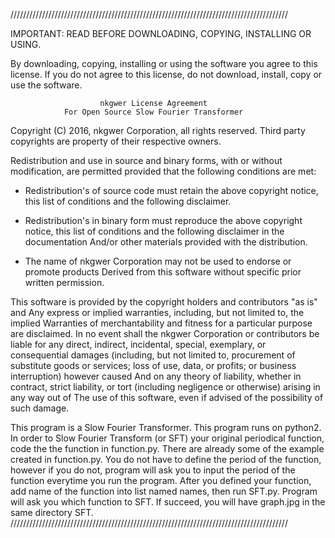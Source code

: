 ////////////////////////////////////////////////////////////////////////////////////////

  IMPORTANT: READ BEFORE DOWNLOADING, COPYING, INSTALLING OR USING.

  By downloading, copying, installing or using the software you agree to this license.
  If you do not agree to this license, do not download, install,
  copy or use the software.


                        nkgwer License Agreement
                For Open Source Slow Fourier Transformer

 Copyright (C) 2016, nkgwer Corporation, all rights reserved.
 Third party copyrights are property of their respective owners.

 Redistribution and use in source and binary forms, with or without modification,
 are permitted provided that the following conditions are met:

   * Redistribution's of source code must retain the above copyright notice,
     this list of conditions and the following disclaimer.

   * Redistribution's in binary form must reproduce the above copyright notice,
     this list of conditions and the following disclaimer in the documentation
     And/or other materials provided with the distribution.

   * The name of nkgwer Corporation may not be used to endorse or promote products
     Derived from this software without specific prior written permission.

 This software is provided by the copyright holders and contributors "as is" and
 Any express or implied warranties, including, but not limited to, the implied
 Warranties of merchantability and fitness for a particular purpose are disclaimed.
 In no event shall the nkgwer Corporation or contributors be liable for any direct,
 indirect, incidental, special, exemplary, or consequential damages
 (including, but not limited to, procurement of substitute goods or services;
 loss of use, data, or profits; or business interruption) however caused
 And on any theory of liability, whether in contract, strict liability,
 or tort (including negligence or otherwise) arising in any way out of
 The use of this software, even if advised of the possibility of such damage.


This program is a Slow Fourier Transformer. This program runs on python2.
In order to Slow Fourier Transform (or SFT) your original periodical function, code the the function in function.py. There are already some of the example created in function.py. You do not have to define the period of the function, however if you do not, program will ask you to input the period of the function everytime you run the program. After you defined your function, add name of the function into list named names, then run SFT.py. Program will ask you which function to SFT. If succeed, you will have graph.jpg in the same directory SFT. 
////////////////////////////////////////////////////////////////////////////////////////
